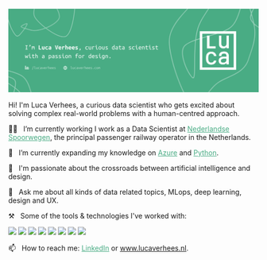 
[![Social banner for lucavh](./assets/social-banner.png)](https://www.lucaverhees.nl)

Hi! I'm Luca Verhees, a curious data scientist who gets excited about solving complex real-world problems with a human-centred approach.

👩‍💻 &nbsp;&nbsp;I’m currently working  I work as a Data Scientist at <a href="https://www.ns.nl/" style="color:#49AC84;">Nederlandse Spoorwegen</a>, the principal passenger railway operator in the Netherlands.

🌱 &nbsp;&nbsp;I’m currently expanding my knowledge on <a href="https://docs.microsoft.com/en-us/learn/certifications/exams/az-900" style="color:#49AC84;">Azure</a> and <a href="#" style="color:#49AC84;">Python</a>.

💫 &nbsp;&nbsp;I'm passionate about the crossroads between artificial intelligence and design.

💬 &nbsp;&nbsp;Ask me about all kinds of data related topics, MLops, deep learning, design and UX.

⚒️ &nbsp;&nbsp;Some of the tools & technologies I've worked with:

![](https://img.shields.io/badge/-Python-informational?style=flat&logo=python&logoColor=white&color=49AC84)
![](https://img.shields.io/badge/-R-informational?style=flat&logo=r&logoColor=white&color=49AC84)
![](https://img.shields.io/badge/-Azure-informational?style=flat&logo=microsoftazure&logoColor=white&color=49AC84)
![](https://img.shields.io/badge/-Salesforce-informational?style=flat&logo=salesforce&logoColor=white&color=49AC84)
![](https://img.shields.io/badge/-Javascript-informational?style=flat&logo=javascript&logoColor=white&color=49AC84)
![](https://img.shields.io/badge/-Jupyter-informational?style=flat&logo=jupyter&logoColor=white&color=49AC84)
![](https://img.shields.io/badge/-Grafana-informational?style=flat&logo=grafana&logoColor=white&color=49AC84)
![](https://img.shields.io/badge/-Sketch-informational?style=flat&logo=sketch&logoColor=white&color=49AC84)

📫 &nbsp;&nbsp;How to reach me: <a href="https://www.linkedin.com/in/lucaverhees/" style="color:#49AC84;">LinkedIn</a> or <a href="https://www.lucaverhees.nl" style="color:#49AC84;">www.lucaverhees.nl</a>.
